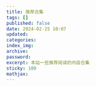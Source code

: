 ```yaml
---
title: 推荐合集
tags: []
published: false
date: 2024-02-25 10:07
updated:
categories:
index_img:
archive:
password:
excerpt: 本站一些推荐阅读的内容合集
sticky: 100
mathjax:
---
```


